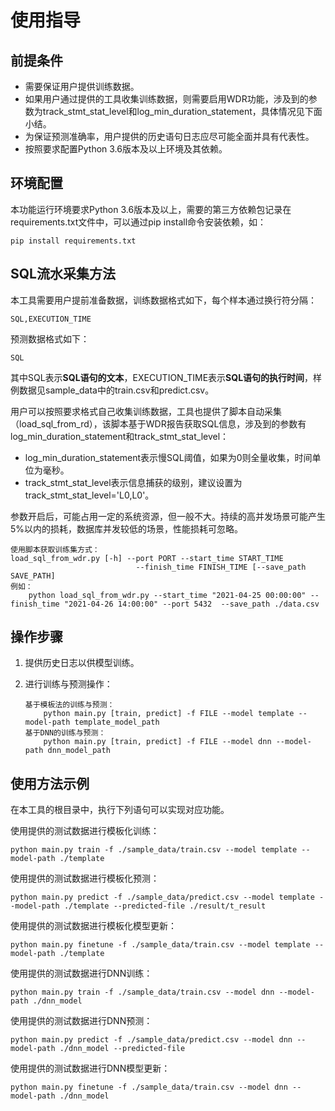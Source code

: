 # 使用指导<a name="ZH-CN_TOPIC_0289900703"></a>

## 前提条件<a name="zh-cn_topic_0283137132_zh-cn_topic_0059779027_s7c2e433674384463a42b1e562a499257"></a>

-   需要保证用户提供训练数据。
-   如果用户通过提供的工具收集训练数据，则需要启用WDR功能，涉及到的参数为track\_stmt\_stat\_level和log\_min\_duration\_statement，具体情况见下面小结。
-   为保证预测准确率，用户提供的历史语句日志应尽可能全面并具有代表性。
-   按照要求配置Python 3.6版本及以上环境及其依赖。

## 环境配置<a name="section14906112131913"></a>

本功能运行环境要求Python 3.6版本及以上，需要的第三方依赖包记录在requirements.txt文件中，可以通过pip install命令安装依赖，如：

```
pip install requirements.txt
```

## SQL流水采集方法<a name="section11673554164710"></a>

本工具需要用户提前准备数据，训练数据格式如下，每个样本通过换行符分隔：

```
SQL,EXECUTION_TIME
```

预测数据格式如下：

```
SQL
```

其中SQL表示**SQL语句的文本**，EXECUTION\_TIME表示**SQL语句的执行时间**，样例数据见sample\_data中的train.csv和predict.csv。

用户可以按照要求格式自己收集训练数据，工具也提供了脚本自动采集（load\_sql\_from\_rd），该脚本基于WDR报告获取SQL信息，涉及到的参数有log\_min\_duration\_statement和track\_stmt\_stat\_level：

-   log\_min\_duration\_statement表示慢SQL阈值，如果为0则全量收集，时间单位为毫秒。
-   track\_stmt\_stat\_level表示信息捕获的级别，建议设置为track\_stmt\_stat\_level='L0,L0'。

参数开启后，可能占用一定的系统资源，但一般不大。持续的高并发场景可能产生5%以内的损耗，数据库并发较低的场景，性能损耗可忽略。

```
使用脚本获取训练集方式：
load_sql_from_wdr.py [-h] --port PORT --start_time START_TIME
                            --finish_time FINISH_TIME [--save_path SAVE_PATH]
例如：
    python load_sql_from_wdr.py --start_time "2021-04-25 00:00:00" --finish_time "2021-04-26 14:00:00" --port 5432  --save_path ./data.csv
```

## 操作步骤<a name="zh-cn_topic_0283137132_section43562171391"></a>

1.  提供历史日志以供模型训练。
2.  进行训练与预测操作：

    ```
    基于模板法的训练与预测：
        python main.py [train, predict] -f FILE --model template --model-path template_model_path 
    基于DNN的训练与预测：
        python main.py [train, predict] -f FILE --model dnn --model-path dnn_model_path
    ```


## 使用方法示例<a name="zh-cn_topic_0283137132_section1835821733910"></a>

在本工具的根目录中，执行下列语句可以实现对应功能。

使用提供的测试数据进行模板化训练：

```
python main.py train -f ./sample_data/train.csv --model template --model-path ./template 
```

使用提供的测试数据进行模板化预测：

```
python main.py predict -f ./sample_data/predict.csv --model template --model-path ./template --predicted-file ./result/t_result
```

使用提供的测试数据进行模板化模型更新：

```
python main.py finetune -f ./sample_data/train.csv --model template --model-path ./template 
```

使用提供的测试数据进行DNN训练：

```
python main.py train -f ./sample_data/train.csv --model dnn --model-path ./dnn_model 
```

使用提供的测试数据进行DNN预测：

```
python main.py predict -f ./sample_data/predict.csv --model dnn --model-path ./dnn_model --predicted-file 
```

使用提供的测试数据进行DNN模型更新：

```
python main.py finetune -f ./sample_data/train.csv --model dnn --model-path ./dnn_model
```

